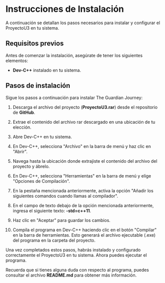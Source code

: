# Instrucciones de Instalación

A continuación se detallan los pasos necesarios para instalar y configurar el ProyectoU3 en tu sistema.

## Requisitos previos

Antes de comenzar la instalación, asegúrate de tener los siguientes elementos:

- **Dev-C++** instalado en tu sistema.

## Pasos de instalación

Sigue los pasos a continuación para instalar The Guardian Journey:

1. Descarga el archivo del proyecto (**ProyectoU3.rar**) desde el repositorio de **GitHub**.

2. Extrae el contenido del archivo rar descargado en una ubicación de tu elección.

3. Abre Dev-C++ en tu sistema.

4. En Dev-C++, selecciona "Archivo" en la barra de menú y haz clic en "Abrir".

5. Navega hasta la ubicación donde extrajiste el contenido del archivo del proyecto y ábrelo.

6. En Dev-C++, selecciona "Herramientas" en la barra de menú y elige "Opciones de Compilación".

7. En la pestaña mencionada anteriormente, activa la opción "Añadir los siguientes comandos cuando llamas al compilador".

8. En el campo de texto debajo de la opción mencionada anteriormente, ingresa el siguiente texto: **-std=c++11**.

9. Haz clic en "Aceptar" para guardar los cambios.

10. Compila el programa en Dev-C++ haciendo clic en el botón "Compilar" en la barra de herramientas. Esto generará el archivo ejecutable (.exe) del programa en la carpeta del proyecto.

Una vez completados estos pasos, habrás instalado y configurado correctamente el ProyectoU3 en tu sistema. Ahora puedes ejecutar el programa.

Recuerda que si tienes alguna duda con respecto al programa, puedes consultar el archivo **README.md** para obtener más información.